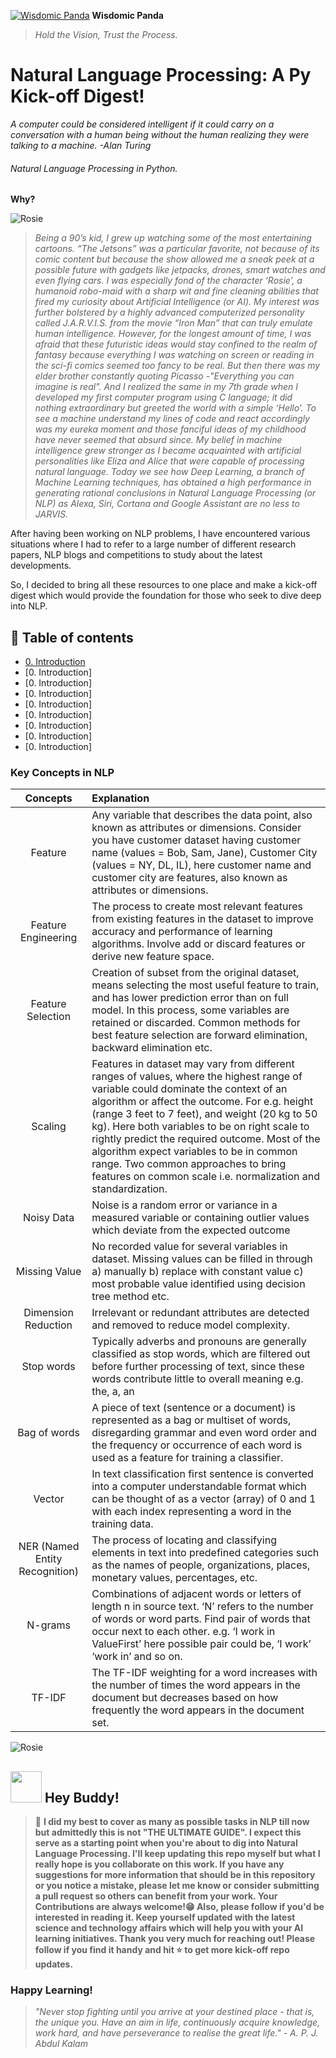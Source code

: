 [![Wisdomic Panda](https://github.com/robagwe/wisdomic-panda/blob/master/imgs/panda.png)](http://www.rohanbagwe.com/)  **Wisdomic Panda**
> *Hold the Vision, Trust the Process.*

# Natural Language Processing: A Py Kick-off Digest! 
*A computer could be considered intelligent if it could carry on a conversation with a human being without the human realizing they were talking to a machine. -Alan Turing*
###### Natural Language Processing in Python.

**Why?**

![Rosie](https://github.com/robagwe/wisdomic-panda/blob/master/imgs/1.gif)

> *Being a 90’s kid, I grew up watching some of the most entertaining cartoons. “The Jetsons” was a particular favorite, not because of its comic content but because the show allowed me a sneak peek at a possible future with gadgets like jetpacks, drones, smart watches and even flying cars. I was especially fond of the character ‘Rosie’, a humanoid robo-maid with a sharp wit and fine cleaning abilities that fired my curiosity about Artificial Intelligence (or AI). My interest was further bolstered by a highly advanced computerized personality called J.A.R.V.I.S. from the movie “Iron Man” that can truly emulate human intelligence. However, for the longest amount of time, I was afraid that these futuristic ideas would stay confined to the realm of fantasy because everything I was watching on screen or reading in the sci-fi comics seemed too fancy to be real. But then there was my elder brother constantly quoting Picasso -"Everything you can imagine is real". And I realized the same in my 7th grade when I developed my first computer program using C language; it did nothing extraordinary but greeted the world with a simple ‘Hello’. To see a machine understand my lines of code and react accordingly was my eureka moment and those fanciful ideas of my childhood have never seemed that absurd since.
My belief in machine intelligence grew stronger as I became acquainted with artificial personalities like Eliza and Alice that were capable of processing natural language. Today we see how Deep Learning, a branch of Machine Learning techniques, has obtained a high performance in generating rational conclusions in Natural Language Processing (or NLP) as Alexa, Siri, Cortana and Google Assistant are no less to JARVIS.*


After having been working on NLP problems, I have encountered various situations where I had to refer to a large number of different research papers, NLP blogs and competitions to study about the latest developments.

So, I decided to bring all these resources to one place and make a kick-off digest which would provide the foundation for those who seek to dive deep into NLP.



## 📄 Table of contents

  * [0. Introduction](https://github.com/robagwe/kick-off-NLP-Natural_Language_Processing-Python/tree/master/Introduction)
  * [0. Introduction]
  * [0. Introduction]
  * [0. Introduction]
  * [0. Introduction]
  * [0. Introduction]
  * [0. Introduction]
  * [0. Introduction]
  * [0. Introduction]

### Key Concepts in NLP

| Concepts | Explanation |
| :---:         |     :---      | 
| Feature   | Any variable that describes the data point, also known as attributes or dimensions. Consider you have customer dataset having customer name (values = Bob, Sam, Jane), Customer City (values = NY, DL, IL), here customer name and customer city are features, also known as attributes or dimensions.    |
|Feature Engineering |The process to create most relevant features from existing features in the dataset to improve accuracy and performance of learning algorithms. Involve add or discard features or derive new feature space. |
|Feature Selection|Creation of subset from the original dataset, means selecting the most useful feature to train, and has lower prediction error than on full model. In this process, some variables are retained or discarded. Common methods for best feature selection are forward elimination, backward elimination etc.|
|Scaling| Features in dataset may vary from different ranges of values, where the highest range of variable could dominate the context of an algorithm or affect the outcome. For e.g. height (range 3 feet to 7 feet), and weight (20 kg to 50 kg). Here both variables to be on right scale to rightly predict the required outcome. Most of the algorithm expect variables to be in common range. Two common approaches to bring features on common scale i.e. normalization and standardization.|
|Noisy Data | Noise is a random error or variance in a measured variable or containing outlier values which deviate from the expected outcome|
|Missing Value |No recorded value for several variables in dataset. Missing values can be filled in through a) manually b) replace with constant value c) most probable value identified using decision tree method etc. |
|Dimension Reduction | Irrelevant or redundant attributes are detected and removed to reduce model complexity.|
|Stop words | Typically adverbs and pronouns are generally classified as stop words, which are filtered out before further processing of text, since these words contribute little to overall meaning e.g. the, a, an|
|Bag of words|A piece of text (sentence or a document) is represented as a bag or multiset of words, disregarding grammar and even word order and the frequency or occurrence of each word is used as a feature for training a classifier.|
|Vector|In text classification first sentence is converted into a computer understandable format which can be thought of as a vector (array) of 0 and 1 with each index representing a word in the training data.|
|NER (Named Entity Recognition)|The process of locating and classifying elements in text into predefined categories such as the names of people, organizations, places, monetary values, percentages, etc.|
|N-grams|Combinations of adjacent words or letters of length n in source text. ‘N’ refers to the number of words or word parts. Find pair of words that occur next to each other. e.g. ‘I work in ValueFirst’ here possible pair could be, ‘I work’ ‘work in’ and so on.|
|TF-IDF|The TF-IDF weighting for a word increases with the number of times the word appears in the document but decreases based on how frequently the word appears in the document set.|

![Rosie](https://github.com/robagwe/wisdomic-panda/blob/master/imgs/2.gif)

## <img src="https://github.com/robagwe/wisdomic-panda/blob/master/imgs/acr.png" width="50">   Hey Buddy!</img>

> :pushpin: **I did my best to cover as many as possible tasks in NLP till now but admittedly this is not "THE ULTIMATE GUIDE". I expect this serve as a starting point when you're about to dig into Natural Language Processing. I'll keep updating this repo myself but what I really hope is you collaborate on this work. If you have any suggestions for more information that should be in this repository or you notice a mistake, please let me know or consider submitting a pull request so others can benefit from your work. Your Contributions are always welcome!:grin: Also, please follow if you'd be interested in reading it. Keep yourself updated with the latest science and technology affairs which will help you with your AI learning initiatives. Thank you very much for reaching out! Please follow if you find it handy and hit :star: to get more kick-off repo updates.**

### Happy Learning!

> *"Never stop fighting until you arrive at your destined place - that is, the unique you. Have an aim in life, continuously acquire knowledge, work hard, and have perseverance to realise the great life." - A. P. J. Abdul Kalam*

